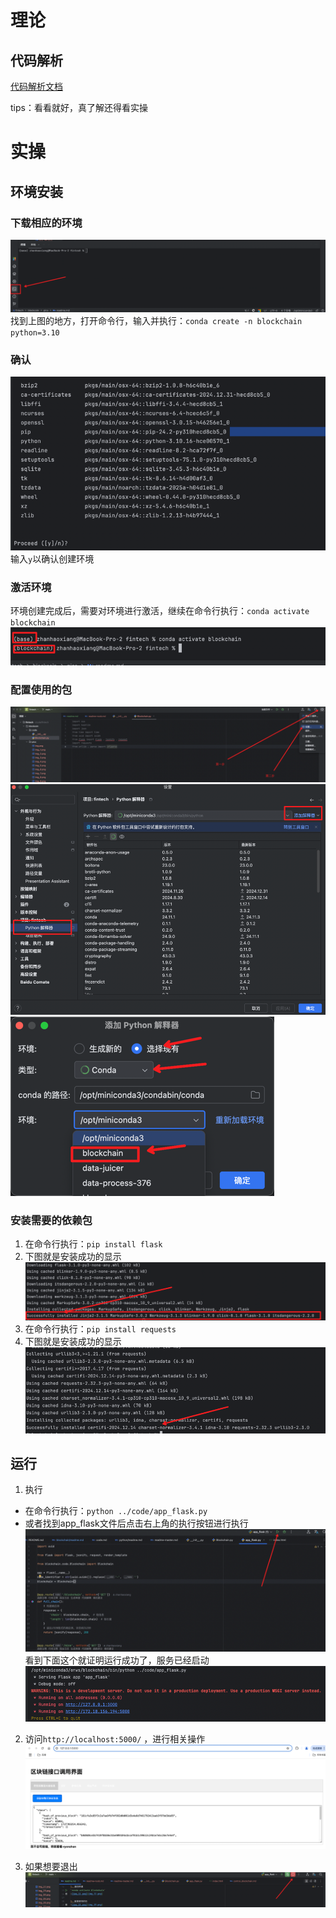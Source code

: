 # 理论
## 代码解析
[代码解析文档](code.md)

tips：看看就好，真了解还得看实操

# 实操
## 环境安装
### 下载相应的环境
![img_31.png](../pics/img_31.png)
找到上图的地方，打开命令行，输入并执行：`conda create -n blockchain python=3.10`

### 确认
![img_32.png](../pics/img_32.png)
输入`y`以确认创建环境

### 激活环境
环境创建完成后，需要对环境进行激活，继续在命令行执行：`conda activate blockchain`
![img_33.png](../pics/img_33.png)

### 配置使用的包
![img_23.png](../pics/img_23.png)
![img_28.png](../pics/img_28.png)
![img_37.png](../pics/img_37.png)

### 安装需要的依赖包
1. 在命令行执行：`pip install flask`
2. 下图就是安装成功的显示
![img_35.png](../pics/img_35.png)
3. 在命令行执行：`pip install requests`
4. 下图就是安装成功的显示
![img_38.png](../pics/img_38.png)

## 运行
1. 执行
- 在命令行执行：`python ../code/app_flask.py`
- 或者找到app_flask文件后点击右上角的执行按钮进行执行![img.png](../pics/img42.png)
看到下面这个就证明运行成功了，服务已经启动
![img_39.png](../pics/img_39.png)

2. 访问`http://localhost:5000/`
，进行相关操作
![img_40.png](../pics/img_40.png)

3. 如果想要退出
![img_41.png](../pics/img_41.png)